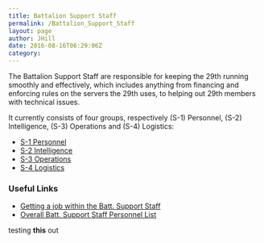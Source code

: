 ```yaml
---
title: Battalion Support Staff
permalink: /Battalion_Support_Staff
layout: page
author: JHill
date: 2016-08-16T06:29:06Z
category: 
---
```

The Battalion Support Staff are responsible for keeping the 29th running
smoothly and effectively, which includes anything from financing and
enforcing rules on the servers the 29th uses, to helping out 29th
members with technical issues.

It currently consists of four groups, respectively (S-1) Personnel,
(S-2) Intelligence, (S-3) Operations and (S-4) Logistics:

  - [S-1 Personnel](S-1_Personnel "wikilink")
  - [S-2 Intelligence](S-2_Intelligence "wikilink")
  - [S-3 Operations](S-3_Operations "wikilink")
  - [S-4 Logistics](S-4_Logistics "wikilink")

### Useful Links

  - [Getting a job within the Batt. Support
    Staff](Get_a_Job_in_the_Unit "wikilink")
  - [Overall Batt. Support Staff Personnel
    List](http://personnel.29th.org/#units/Staff)

testing **this** out
